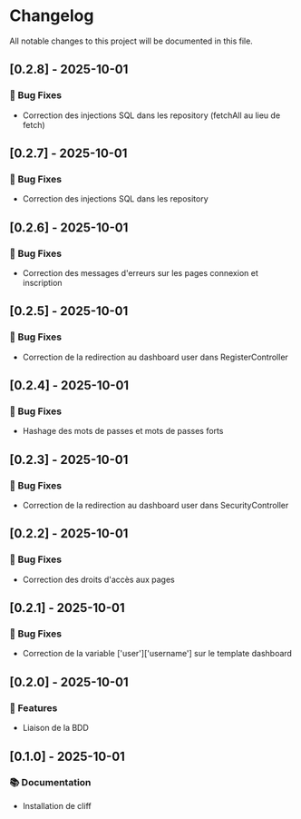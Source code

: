 # Changelog

All notable changes to this project will be documented in this file.

## [0.2.8] - 2025-10-01

### 🐛 Bug Fixes

- Correction des injections SQL dans les repository (fetchAll au lieu de fetch)

## [0.2.7] - 2025-10-01

### 🐛 Bug Fixes

- Correction des injections SQL dans les repository

## [0.2.6] - 2025-10-01

### 🐛 Bug Fixes

- Correction des messages d'erreurs sur les pages connexion et inscription

## [0.2.5] - 2025-10-01

### 🐛 Bug Fixes

- Correction de la redirection au dashboard user dans RegisterController

## [0.2.4] - 2025-10-01

### 🐛 Bug Fixes

- Hashage des mots de passes et mots de passes forts

## [0.2.3] - 2025-10-01

### 🐛 Bug Fixes

- Correction de la redirection au dashboard user dans SecurityController

## [0.2.2] - 2025-10-01

### 🐛 Bug Fixes

- Correction des droits d'accès aux pages

## [0.2.1] - 2025-10-01

### 🐛 Bug Fixes

- Correction de la variable ['user']['username'] sur le template dashboard

## [0.2.0] - 2025-10-01

### 🚀 Features

- Liaison de la BDD

## [0.1.0] - 2025-10-01

### 📚 Documentation

- Installation de cliff

<!-- generated by git-cliff -->
